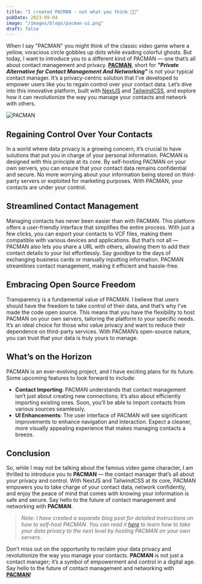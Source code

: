 ```yaml
---
title: "I created PACMAN - not what you think 👀👀"
pubDate: 2023-09-04
image: "/images/blogs/pacman-ui.png"
draft: false
---
```


When I say "PACMAN" you might think of the classic video game where a yellow, voracious circle gobbles up dots while evading colorful ghosts. But today, I want to introduce you to a different kind of PACMAN — one that’s all about contact management and privacy. [**PACMAN**](https://github.com/nnisarggada/pacman), short for **_"Private Alternative for Contact Management And Networking"_** is not your typical contact manager. It’s a privacy-centric solution that I’ve developed to empower users like you to regain control over your contact data. Let’s dive into this innovative platform, built with [NextJS](https://nextjs.org) and [TailwindCSS](https://tailwindcss.com), and explore how it can revolutionize the way you manage your contacts and network with others.

![PACMAN](/images/blogs/pacman-ui.png)

## Regaining Control Over Your Contacts

In a world where data privacy is a growing concern, it’s crucial to have solutions that put you in charge of your personal information. PACMAN is designed with this principle at its core. By self-hosting PACMAN on your own servers, you can ensure that your contact data remains confidential and secure. No more worrying about your information being stored on third-party servers or exploited for marketing purposes. With PACMAN, your contacts are under your control.

## Streamlined Contact Management

Managing contacts has never been easier than with PACMAN. This platform offers a user-friendly interface that simplifies the entire process. With just a few clicks, you can export your contacts to VCF files, making them compatible with various devices and applications. But that’s not all — PACMAN also lets you share a URL with others, allowing them to add their contact details to your list effortlessly. Say goodbye to the days of exchanging business cards or manually inputting information. PACMAN streamlines contact management, making it efficient and hassle-free.

## Embracing Open Source Freedom

Transparency is a fundamental value of PACMAN. I believe that users should have the freedom to take control of their data, and that’s why I’ve made the code open source. This means that you have the flexibility to host PACMAN on your own servers, tailoring the platform to your specific needs. It’s an ideal choice for those who value privacy and want to reduce their dependence on third-party services. With PACMAN’s open-source nature, you can trust that your data is truly yours to manage.

## What’s on the Horizon

PACMAN is an ever-evolving project, and I have exciting plans for its future. Some upcoming features to look forward to include:

- **Contact Importing**: PACMAN understands that contact management isn’t just about creating new connections; it’s also about efficiently importing existing ones. Soon, you’ll be able to import contacts from various sources seamlessly.
- **UI Enhancements**: The user interface of PACMAN will see significant improvements to enhance navigation and interaction. Expect a cleaner, more visually appealing experience that makes managing contacts a breeze.

## Conclusion

So, while I may not be talking about the famous video game character, I am thrilled to introduce you to **PACMAN** — the contact manager that’s all about your privacy and control. With NextJS and TailwindCSS at its core, PACMAN empowers you to take charge of your contact data, network confidently, and enjoy the peace of mind that comes with knowing your information is safe and secure. Say hello to the future of contact management and networking with **PACMAN**.

> _Note: I have created a separate blog post for detailed instructions on how to self-host PACMAN. You can read it [here](/blogs/self-hosting-pacman) to learn how to take your data privacy to the next level by hosting PACMAN on your own servers._

Don’t miss out on the opportunity to reclaim your data privacy and revolutionize the way you manage your contacts. **PACMAN** is not just a contact manager; it’s a symbol of empowerment and control in a digital age. Say hello to the future of contact management and networking with [**PACMAN**](https://github.com/nnisarggada/pacman)!
